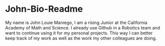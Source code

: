 # John-Bio-Readme

My name is John Louie Maniego, I am a rising Junior at the California Academy of Math and Science. I already use Github in a Robotics team and want to continue using it for my personal projects. This way I can better keep track of my work as well as the work my other colleagues are doing.
